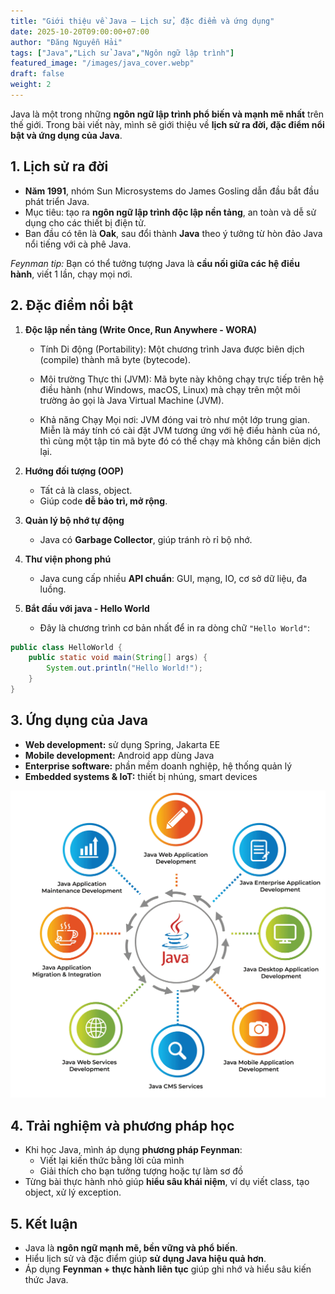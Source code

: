 ```yaml
---
title: "Giới thiệu về Java – Lịch sử, đặc điểm và ứng dụng"
date: 2025-10-20T09:00:00+07:00
author: "Đăng Nguyễn Hải"
tags: ["Java","Lịch sử Java","Ngôn ngữ lập trình"]
featured_image: "/images/java_cover.webp"
draft: false
weight: 2
---
```


Java là một trong những **ngôn ngữ lập trình phổ biến và mạnh mẽ nhất** trên thế giới. Trong bài viết này, mình sẽ giới thiệu về **lịch sử ra đời, đặc điểm nổi bật và ứng dụng của Java**. <!--more-->

## 1. Lịch sử ra đời

- **Năm 1991**, nhóm Sun Microsystems do James Gosling dẫn đầu bắt đầu phát triển Java.  
- Mục tiêu: tạo ra **ngôn ngữ lập trình độc lập nền tảng**, an toàn và dễ sử dụng cho các thiết bị điện tử.  
- Ban đầu có tên là **Oak**, sau đổi thành **Java** theo ý tưởng từ hòn đảo Java nổi tiếng với cà phê Java.

*Feynman tip:* Bạn có thể tưởng tượng Java là **cầu nối giữa các hệ điều hành**, viết 1 lần, chạy mọi nơi.

## 2. Đặc điểm nổi bật

1. **Độc lập nền tảng (Write Once, Run Anywhere - WORA)**  
   - Tính Di động (Portability): Một chương trình Java được biên dịch (compile) thành mã byte (bytecode).

    - Môi trường Thực thi (JVM): Mã byte này không chạy trực tiếp trên hệ điều hành (như Windows, macOS, Linux) mà chạy trên một môi trường ảo gọi là Java Virtual Machine (JVM).

    - Khả năng Chạy Mọi nơi: JVM đóng vai trò như một lớp trung gian. Miễn là máy tính có cài đặt JVM tương ứng với hệ điều hành của nó, thì cùng một tập tin mã byte đó có thể chạy mà không cần biên dịch lại.

2. **Hướng đối tượng (OOP)**  
   - Tất cả là class, object.  
   - Giúp code **dễ bảo trì, mở rộng**.

3. **Quản lý bộ nhớ tự động**  
   - Java có **Garbage Collector**, giúp tránh rò rỉ bộ nhớ.

4. **Thư viện phong phú**  
   - Java cung cấp nhiều **API chuẩn**: GUI, mạng, IO, cơ sở dữ liệu, đa luồng.

5. **Bắt đầu với java - Hello World**
   - Đây là chương trình cơ bản nhất để in ra dòng chữ `"Hello World"`:  

```java
public class HelloWorld {
    public static void main(String[] args) {
        System.out.println("Hello World!");
    }
}
```
## 3. Ứng dụng của Java

- **Web development:** sử dụng Spring, Jakarta EE  
- **Mobile development:** Android app dùng Java  
- **Enterprise software:** phần mềm doanh nghiệp, hệ thống quản lý  
- **Embedded systems & IoT:** thiết bị nhúng, smart devices

![Java Applications](java_app.png)

## 4. Trải nghiệm và phương pháp học

- Khi học Java, mình áp dụng **phương pháp Feynman**:  
  - Viết lại kiến thức bằng lời của mình  
  - Giải thích cho bạn tưởng tượng hoặc tự làm sơ đồ  
- Từng bài thực hành nhỏ giúp **hiểu sâu khái niệm**, ví dụ viết class, tạo object, xử lý exception.

## 5. Kết luận

- Java là **ngôn ngữ mạnh mẽ, bền vững và phổ biến**.  
- Hiểu lịch sử và đặc điểm giúp **sử dụng Java hiệu quả hơn**.  
- Áp dụng **Feynman + thực hành liên tục** giúp ghi nhớ và hiểu sâu kiến thức Java.

